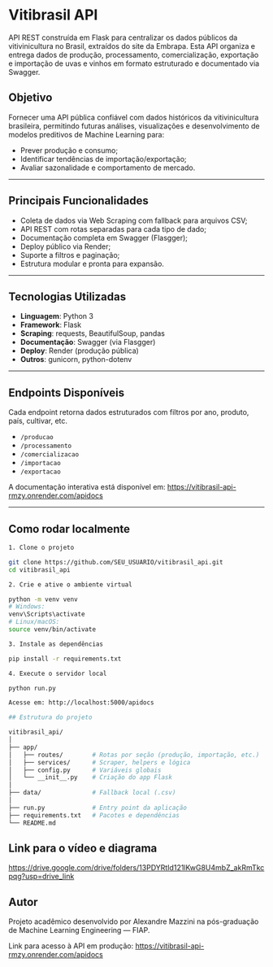 # Vitibrasil API

API REST construída em Flask para centralizar os dados públicos da vitivinicultura no Brasil, extraídos do site da Embrapa. Esta API organiza e entrega dados de produção, processamento, comercialização, exportação e importação de uvas e vinhos em formato estruturado e documentado via Swagger.

## Objetivo

Fornecer uma API pública confiável com dados históricos da vitivinicultura brasileira, permitindo futuras análises, visualizações e desenvolvimento de modelos preditivos de Machine Learning para:

- Prever produção e consumo;
- Identificar tendências de importação/exportação;
- Avaliar sazonalidade e comportamento de mercado.

---

## Principais Funcionalidades

- Coleta de dados via Web Scraping com fallback para arquivos CSV;
- API REST com rotas separadas para cada tipo de dado;
- Documentação completa em Swagger (Flasgger);
- Deploy público via Render;
- Suporte a filtros e paginação;
- Estrutura modular e pronta para expansão.

---

## Tecnologias Utilizadas

- **Linguagem**: Python 3
- **Framework**: Flask
- **Scraping**: requests, BeautifulSoup, pandas
- **Documentação**: Swagger (via Flasgger)
- **Deploy**: Render (produção pública)
- **Outros**: gunicorn, python-dotenv

---

## Endpoints Disponíveis

Cada endpoint retorna dados estruturados com filtros por ano, produto, país, cultivar, etc.

- `/producao`
- `/processamento`
- `/comercializacao`
- `/importacao`
- `/exportacao`

A documentação interativa está disponível em:
https://vitibrasil-api-rmzy.onrender.com/apidocs

---

## Como rodar localmente

```bash
1. Clone o projeto

git clone https://github.com/SEU_USUARIO/vitibrasil_api.git
cd vitibrasil_api

2. Crie e ative o ambiente virtual

python -m venv venv
# Windows:
venv\Scripts\activate
# Linux/macOS:
source venv/bin/activate

3. Instale as dependências

pip install -r requirements.txt

4. Execute o servidor local

python run.py

Acesse em: http://localhost:5000/apidocs

## Estrutura do projeto

vitibrasil_api/
│
├── app/
│   ├── routes/        # Rotas por seção (produção, importação, etc.)
│   ├── services/      # Scraper, helpers e lógica
│   ├── config.py      # Variáveis globais
│   └── __init__.py    # Criação do app Flask
│
├── data/              # Fallback local (.csv)
│
├── run.py             # Entry point da aplicação
├── requirements.txt   # Pacotes e dependências
└── README.md
```

## Link para o vídeo e diagrama

https://drive.google.com/drive/folders/13PDYRtId121lKwG8U4mbZ_akRmTkcpqg?usp=drive_link


## Autor

Projeto acadêmico desenvolvido por Alexandre Mazzini na pós-graduação de Machine Learning Engineering — FIAP.

Link para acesso à API em produção:
https://vitibrasil-api-rmzy.onrender.com/apidocs
